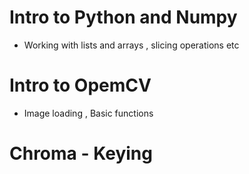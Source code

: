 # Intro to Python and Numpy
- Working with lists and arrays , slicing operations etc

# Intro to OpemCV
- Image loading , Basic functions 

# Chroma - Keying